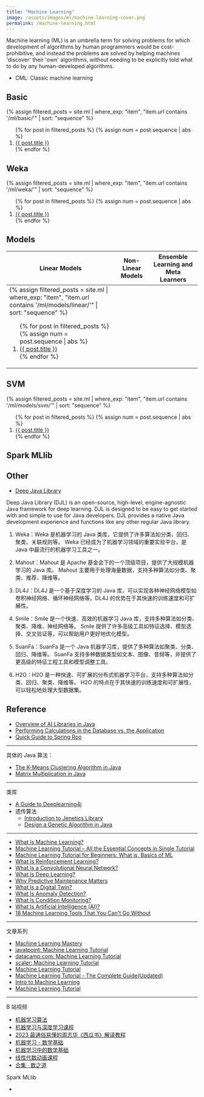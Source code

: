 ```yaml
---
title: "Machine Learning"
image: /assets/images/ml/machine-learning-cover.png
permalink: /machine-learning.html
---
```


Machine learning (ML) is an umbrella term for solving problems
for which development of algorithms by human programmers would be cost-prohibitive,
and instead the problems are solved by helping machines 'discover' their 'own' algorithms,
without needing to be explicitly told what to do by any human-developed algorithms.

- CML: Classic machine learning

## Basic

{%
assign filtered_posts = site.ml |
where_exp: "item", "item.url contains '/ml/basic/'" |
sort: "sequence"
%}
<ol>
    {% for post in filtered_posts %}
    {% assign num = post.sequence | abs %}
    <li>
        <a href="{{ post.url }}">{{ post.title }}</a>
    </li>
    {% endfor %}
</ol>

## Weka

{%
assign filtered_posts = site.ml |
where_exp: "item", "item.url contains '/ml/weka/'" |
sort: "sequence"
%}
<ol>
    {% for post in filtered_posts %}
    {% assign num = post.sequence | abs %}
    <li>
        <a href="{{ post.url }}">{{ post.title }}</a>
    </li>
    {% endfor %}
</ol>

## Models

<table>
    <thead>
    <tr>
        <th>Linear Models</th>
        <th>Non-Linear Models</th>
        <th>Ensemble Learning and Meta Learners</th>
    </tr>
    </thead>
    <tbody>
    <tr>
        <td>
{%
assign filtered_posts = site.ml |
where_exp: "item", "item.url contains '/ml/models/linear/'" |
sort: "sequence"
%}
<ol>
    {% for post in filtered_posts %}
    {% assign num = post.sequence | abs %}
    <li>
        <a href="{{ post.url }}">{{ post.title }}</a>
    </li>
    {% endfor %}
</ol>
        </td>
        <td></td>
        <td></td>
    </tr>
    </tbody>
</table>

## SVM

{%
assign filtered_posts = site.ml |
where_exp: "item", "item.url contains '/ml/models/svm/'" |
sort: "sequence"
%}
<ol>
    {% for post in filtered_posts %}
    {% assign num = post.sequence | abs %}
    <li>
        <a href="{{ post.url }}">{{ post.title }}</a>
    </li>
    {% endfor %}
</ol>

## Spark MLlib



## Other

- [Deep Java Library](https://docs.djl.ai/)

Deep Java Library (DJL) is an open-source, high-level, engine-agnostic Java framework for deep learning.
DJL is designed to be easy to get started with and simple to use for Java developers.
DJL provides a native Java development experience and functions like any other regular Java library.

1. Weka：Weka 是机器学习的 Java 类库，它提供了许多算法如分类、回归、聚类、关联规则等。
   Weka 已经成为了机器学习领域的重要实验平台，是 Java 中最流行的机器学习工具之一。

2. Mahout：Mahout 是 Apache 基金会下的一个顶级项目，提供了大规模机器学习的 Java 库。
   Mahout 主要用于处理海量数据，支持多种算法如分类、聚类、推荐、降维等。

3. DL4J：DL4J 是一个基于深度学习的 Java 库，可以实现各种神经网络模型如卷积神经网络、循环神经网络等。DL4J 的优势在于其快速的训练速度和可扩展性。

4. Smile：Smile 是一个快速、高效的机器学习 Java 库，支持多种算法如分类、聚类、降维、神经网络等。
   Smile 提供了许多高级工具如特征选择、模型选择、交叉验证等，可以帮助用户更好地优化模型。

5. SuanFa：SuanFa 是一个 Java 机器学习库，提供了多种算法如聚类、分类、回归、降维等。
   SuanFa 支持多种数据类型如文本、图像、音频等，并提供了更高级的特征工程工具和模型调整工具。

6. H2O：H2O 是一种快速、可扩展的分布式机器学习平台，支持多种算法如分类、回归、聚类、降维等。
   H2O 的特点在于其快速的训练速度和可扩展性，可以轻松地处理大型数据集。


## Reference

- [Overview of AI Libraries in Java](https://www.baeldung.com/java-ai)
- [Performing Calculations in the Database vs. the Application](https://www.baeldung.com/calculations-in-db-vs-app)
- [Quick Guide to Spring Roo](https://www.baeldung.com/spring-roo)

---

具体的 Java 算法：

- [The K-Means Clustering Algorithm in Java](https://www.baeldung.com/java-k-means-clustering-algorithm)
- [Matrix Multiplication in Java](https://www.baeldung.com/java-matrix-multiplication)

---

类库

- [A Guide to Deeplearning4j](https://www.baeldung.com/deeplearning4j)
- 遗传算法
    - [Introduction to Jenetics Library](https://www.baeldung.com/jenetics)
    - [Design a Genetic Algorithm in Java](https://www.baeldung.com/java-genetic-algorithm)

---

- [What Is Machine Learning?](https://ww2.mathworks.cn/en/discovery/machine-learning.html)
- [Machine Learning Tutorial – All the Essential Concepts in Single Tutorial](https://data-flair.training/blogs/machine-learning-tutorial/)
- [Machine Learning Tutorial for Beginners: What is, Basics of ML](https://www.guru99.com/machine-learning-tutorial.html)
- [What Is Reinforcement Learning?](https://ww2.mathworks.cn/en/discovery/reinforcement-learning.html)
- [What Is a Convolutional Neural Network?](https://ww2.mathworks.cn/en/discovery/convolutional-neural-network-matlab.html)
- [What Is Deep Learning?](https://ww2.mathworks.cn/en/discovery/deep-learning.html)
- [Why Predictive Maintenance Matters](https://ww2.mathworks.cn/en/discovery/predictive-maintenance-matlab.html)
- [What Is a Digital Twin?](https://ww2.mathworks.cn/en/discovery/digital-twin.html)
- [What Is Anomaly Detection?](https://ww2.mathworks.cn/en/discovery/anomaly-detection.html)
- [What Is Condition Monitoring?](https://ww2.mathworks.cn/en/discovery/condition-monitoring.html)
- [What Is Artificial Intelligence (AI)?](https://ww2.mathworks.cn/en/discovery/artificial-intelligence.html)
- [18 Machine Learning Tools That You Can't Go Without](https://serokell.io/blog/popular-machine-learning-tools)

---

文章系列

- [Machine Learning Mastery](https://machinelearningmastery.com/start-here/)
- [javatpoint: Machine Learning Tutorial](https://www.javatpoint.com/machine-learning)
- [datacamp.com: Machine Learning Tutorial](https://www.datacamp.com/tutorial/category/machine-learning)
- [scaler: Machine Learning Tutorial](https://www.scaler.com/topics/machine-learning/)
- [Machine Learning Tutorial](https://tutorialforbeginner.com/machine-learning-tutorial)
- [Machine Learning Tutorial - The Complete Guide(Updated)](https://intellipaat.com/blog/tutorial/machine-learning-tutorial/?US)
- [Intro to Machine Learning](https://www.kaggle.com/learn/intro-to-machine-learning)
- [Machine Learning Tutorial](https://www.tutorialspoint.com/machine_learning/index.htm)

---

B 站视频

- [机器学习算法](https://www.bilibili.com/video/BV1gu411j7bj/)
- [机器学习与深度学习课程](https://www.bilibili.com/video/BV1Ca411M7KA/)
- [2023 最通俗易懂的周志华《西瓜书》解读教程](https://www.bilibili.com/video/BV1j8411S7Kj)
- [机器学习 - 数学基础](https://www.bilibili.com/video/BV1ze411V7AU/)
- [机器学习中的数学基础](https://www.bilibili.com/video/BV1oV4y1474Q/)
- [线性代数动画课程](https://www.bilibili.com/video/BV1SA411G7FM/)
- [合集 · 数之道](https://space.bilibili.com/152254793/channel/collectiondetail?sid=1050)


Spark MLlib

- []()
